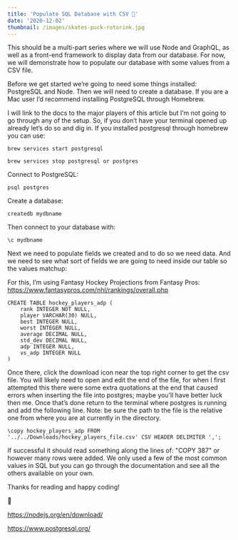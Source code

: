 ```yaml
---
title: 'Populate SQL Database with CSV 🏒'
date: '2020-12-02'
thumbnail: /images/skates-puck-rotorink.jpg
---
```


This should be a multi-part series where we will use Node and GraphQL, as well as a 
front-end framework to display data from our database. For now, we will demonstrate how to populate our database with some values from a CSV file.

Before we get started we’re going to need some things installed: PostgreSQL and Node. Then we will need to create a database. If you are a Mac user I’d recommend installing PostgreSQL through Homebrew.

I will link to the docs to the major players of this article but I’m not going to go through any of the setup. So, if you don’t have your terminal opened up already let’s do so and dig in. If you installed postgresql through homebrew you can use:

```
brew services start postgresql

brew services stop postgresql or postgres
```

Connect to PostgreSQL:

```
psql postgres
```

Create a database:

```
createdb mydbname  
```

Then connect to your database with:

```
\c mydbname
```

Next we need to populate fields we created and to do so we need data. And we need to see what sort of fields we are going to need inside our table so the values matchup:

For this, I’m using Fantasy Hockey Projections from Fantasy Pros: https://www.fantasypros.com/nhl/rankings/overall.php

```
CREATE TABLE hockey_players_adp (
    rank INTEGER NOT NULL,
    player VARCHAR(30) NULL,
    best INTEGER NULL,
    worst INTEGER NULL,
    average DECIMAL NULL,
    std_dev DECIMAL NULL,
    adp INTEGER NULL,
    vs_adp INTEGER NULL
)

```

Once there, click the download icon near the top right corner to get the csv file. You will likely need to open and edit the end of the file, for when I first attempted this there were some extra quotations at the end that caused errors when inserting the file into postgres; maybe you’ll have better luck then me. Once that’s done return to the terminal where postgres is running and add the following line. Note: be sure the path to the file is the relative one from where you are at currently in the directory.

```
\copy hockey_players_adp FROM '../../Downloads/hockey_players_file.csv' CSV HEADER DELIMITER ',';

```

If successful it should read something along the lines of: "COPY 387" or however many rows were added. We only used a few of the most common values in SQL but you can go through the documentation and see all the others available on your own.

Thanks for reading and happy coding!

🥅 


https://nodejs.org/en/download/

https://www.postgresql.org/